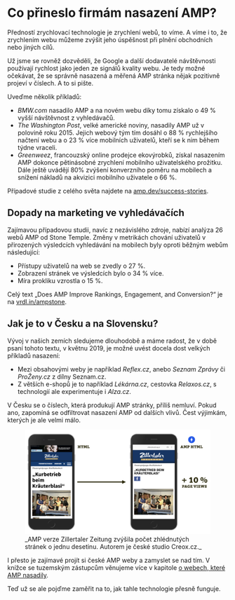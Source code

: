# Co přineslo firmám nasazení AMP?

Předností zrychlovací technologie je zrychlení webů, to víme. A víme i to, že zrychlením webu můžeme zvýšit jeho úspěšnost při plnění obchodních nebo jiných cílů.

Už jsme se rovněž dozvěděli, že Google a další dodavatelé návštěvnosti používají rychlost jako jeden ze signálů kvality webu. Je tedy možné očekávat, že se správně nasazená a měřená AMP stránka nějak pozitivně projeví v číslech. A to si pište.

Uveďme několik příkladů:

* _BMW.com_ nasadilo AMP a na novém webu díky tomu získalo o 49 % vyšší návštěvnost z vyhledávačů.
* _The Washington Post_, velké americké noviny, nasadily AMP už v polovině roku 2015. Jejich webový tým tím dosáhl o 88 % rychlejšího načtení webu a o 23 % více mobilních uživatelů, kteří se k nim během týdne vraceli.
* _Greenweez_, francouzský online prodejce ekovýrobků, získal nasazením AMP dokonce pětinásobné zrychlení mobilního uživatelského prožitku. Dále ještě uvádějí 80% zvýšení konverzního poměru na mobilech a snížení nákladů na akvizici mobilního uživatele o 66 %.

Případové studie z celého světa najdete na [amp.dev/success-stories](https://amp.dev/success-stories/).

## Dopady na marketing ve vyhledávačích

Zajímavou případovou studii, navíc z nezávislého zdroje, nabízí analýza 26 webů AMP od Stone Temple. Změny v metrikách chování uživatelů v přirozených výsledcích vyhledávání na mobilech byly oproti běžným webům následující:

* Přístupy uživatelů na web se zvedly o 27 %.
* Zobrazení stránek ve výsledcích bylo o 34 % více.
* Míra prokliku vzrostla o 15 %.

Celý text „Does AMP Improve Rankings, Engagement, and Conversion?“ je na [vrdl.in/ampstone](https://www.stonetemple.com/amp-impact-on-rankings-conversions-engagement/).

## Jak je to v Česku a na Slovensku?

Vývoj v našich zemích sledujeme dlouhodobě a máme radost, že v době psaní tohoto textu, v květnu 2019, je možné uvést docela dost velkých příkladů nasazení:

* Mezi obsahovými weby je například _Reflex.cz_, anebo _Seznam Zprávy_ či _ProŽeny.cz_ z dílny Seznam.cz.
* Z větších e-shopů je to například _Lékárna.cz_, cestovka _Relaxos.cz_, s technologií ale experimentuje i _Alza.cz_.

V Česku se o číslech, která produkují AMP stránky, příliš nemluví. Pokud ano, zapomíná se odfiltrovat nasazení AMP od dalších vlivů. Čest výjimkám, kterých je ale velmi málo.

<figure>
<img src="../dist/images/original/vdamp/zillertaller.png" alt="">
<figcaption markdown="1">
_AMP verze Zillertaler Zeitung zvýšila počet zhlédnutých stránek o jednu desetinu. Autorem je české studio Creox.cz._
</figcaption>
</figure>

I přesto je zajímavé projít si české AMP weby a zamyslet se nad tím. V knížce se tuzemským zástupcům věnujeme více v kapitole [o webech, které AMP nasadily](4-uvod.md).

Teď už se ale pojďme zaměřit na to, jak tahle technologie přesně funguje.
